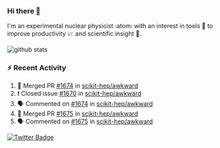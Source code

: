 ### Hi there 👋 

I'm an experimental nuclear physicist :atom: with an interest in tools :wrench: to improve productivity :chart_with_upwards_trend: and scientific insight :telescope:.

![github stats](https://github-readme-stats.vercel.app/api?username=agoose77&show_icons=true&hide_rank=true&hide_title=true&bg_color=30,e76445,904e95&text_color=efe3ec&icon_color=efe3ec)
<!--
**agoose77/agoose77** is a ✨ _special_ ✨ repository because its `README.md` (this file) appears on your GitHub profile.

Here are some ideas to get you started:

- 🔭 I’m currently working on ...
- 🌱 I’m currently learning ...
- 👯 I’m looking to collaborate on ...
- 🤔 I’m looking for help with ...
- 💬 Ask me about ...
- 📫 How to reach me: ...
- 😄 Pronouns: ...
- ⚡ Fun fact: ...
-->

### :zap: Recent Activity
<!--START_SECTION:activity-->
1. 🎉 Merged PR [#1674](https://github.com/scikit-hep/awkward/pull/1674) in [scikit-hep/awkward](https://github.com/scikit-hep/awkward)
2. ❗️ Closed issue [#1670](https://github.com/scikit-hep/awkward/issues/1670) in [scikit-hep/awkward](https://github.com/scikit-hep/awkward)
3. 🗣 Commented on [#1674](https://github.com/scikit-hep/awkward/issues/1674) in [scikit-hep/awkward](https://github.com/scikit-hep/awkward)
4. 🎉 Merged PR [#1675](https://github.com/scikit-hep/awkward/pull/1675) in [scikit-hep/awkward](https://github.com/scikit-hep/awkward)
5. 🗣 Commented on [#1675](https://github.com/scikit-hep/awkward/issues/1675) in [scikit-hep/awkward](https://github.com/scikit-hep/awkward)
<!--END_SECTION:activity-->


[![Twitter Badge](https://img.shields.io/twitter/follow/agoose77?style=flat-square&logo=Twitter&logoColor=white&color=cornflowerblue)](https://twitter.com/agoose77)
